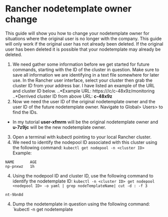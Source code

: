 # Rancher nodetemplate owner change
This guide will show you how to change your nodetemplate owner for situations where the original user is no longer with the company.  This guide will only work if the original user has not already been deleted.  If the original user has been deleted it is possible that your nodetemplate may already be deleted.
1. We need gather some information before we get started for future commands, starting with the ID of the cluster in question.  Make sure to save all information we are identifying in a text file somewhere for later use.  In the Rancher user interface, select your cluster then grab the cluster ID from your address bar.  I have listed an example of the URL and cluster ID below.
..*Example URL: https://<RANCHER URL>/c/c-48x9z/monitoring
..*Derrived cluster ID from above URL: **c-48x9z**
2.  Now we need the user ID of the original nodetemplate owner and the user ID of the future nodetemplate owner.  Navigate to Global> Users> to find the IDs.
  * In my tutorial **user-xfmrm** will be the original nodetemplate owner and **u-7z9jc** will be the new nodetemplate owner.
3. Open a terminal with kubectl pointing to your local Rancher cluster.
4. We need to identify the nodepool ID associated with this cluster using the following command: `kubectl get nodepool -n <cluster ID>`
   Example: 
 ```root@86993adde452:~# kubectl -n c-48x9z get nodepool
NAME       AGE
np-pnxwz   1h
 ```
 4. Using the nodepool ID and cluster ID, use the following command to identify the nodetemplate ID: `kubectl -n <cluster ID> get nodepool <nodepool ID> -o yaml | grep nodeTemplateName| cut -d : -f 3`
 ```root@86993adde452:~# kubectl -n c-48x9z get nodepool np-pnxwz -o yaml | grep nodeTemplateName| cut -d : -f 3
nt-9bn8d
 ```

4. Dump the nodetemplate in question using the following command: `kubectl -n <original owner ID> get nodetemplate
